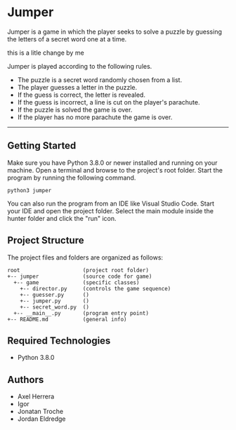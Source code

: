 # Jumper
Jumper is a game in which the player seeks to solve a puzzle by guessing the letters of a secret word one at a time.

this is a litle change by me 

Jumper is played according to the following rules.

* The puzzle is a secret word randomly chosen from a list.
* The player guesses a letter in the puzzle.
* If the guess is correct, the letter is revealed.
* If the guess is incorrect, a line is cut on the player's parachute.
* If the puzzle is solved the game is over.
* If the player has no more parachute the game is over.
---
## Getting Started
Make sure you have Python 3.8.0 or newer installed and running on your machine. Open a terminal and browse to the project's root folder. Start the program by running the following command.
```
python3 jumper 
```
You can also run the program from an IDE like Visual Studio Code. Start your IDE and open the project folder. Select the main module inside the hunter folder and click the "run" icon.

## Project Structure
The project files and folders are organized as follows:
```
root                    (project root folder)
+-- jumper              (source code for game)
  +-- game              (specific classes)
    +-- director.py     (controls the game sequence)
    +-- guesser.py      ()
    +-- jumper.py       ()
    +-- secret_word.py  ()
  +-- __main__.py       (program entry point)
+-- README.md           (general info)
```

## Required Technologies
* Python 3.8.0

## Authors
* Axel Herrera
* Igor
* Jonatan Troche
* Jordan Eldredge
